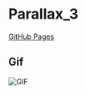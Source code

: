 # Parallax_3

[GitHub Pages](https://brauzer06.github.io/Parallax_3/)

## Gif

![GIF](https://i.imgflip.com/7sti8q.gif)
